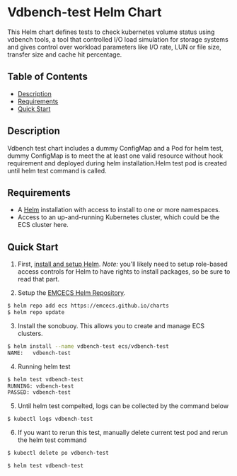 # Vdbench-test Helm Chart

This Helm chart defines tests to check kubernetes volume status using vdbench tools, a tool that controlled I/O load simulation for storage systems and gives control over workload parameters like I/O rate, LUN or file size, transfer size and cache hit percentage.

## Table of Contents
* [Description](#description)
* [Requirements](#requirements)
* [Quick Start](#quick-start)

## Description

Vdbench test chart includes a dummy ConfigMap and a Pod for helm test, dummy ConfigMap is to meet the at least one valid resource without hook requirement and deployed during helm installation.Helm test pod is created until helm test command is called.

## Requirements

* A [Helm](https://helm.sh) installation with access to install to one or more namespaces.
* Access to an up-and-running Kubernetes cluster, which could be the ECS cluster here.

## Quick Start

1. First, [install and setup Helm](https://docs.helm.sh/using_helm/#quickstart).  *_Note:_* you'll likely need to setup role-based access controls for Helm to have rights to install packages, so be sure to read that part.

2. Setup the [EMCECS Helm Repository](https://github.com/EMCECS/charts).

```bash
$ helm repo add ecs https://emcecs.github.io/charts
$ helm repo update
```

3. Install the sonobuoy. This allows you to create and manage ECS clusters.

```bash
$ helm install --name vdbench-test ecs/vdbench-test
NAME:   vdbench-test
```

4. Running helm test

```bash
$ helm test vdbench-test
RUNNING: vdbench-test
PASSED: vdbench-test
```

5. Until helm test compelted, logs can be collected by the command below
```bash
$ kubectl logs vdbench-test
```

6. If you want to rerun this test, manually delete current test pod and rerun the helm test command
```bash
$ kubectl delete po vdbench-test

$ helm test vdbench-test

```